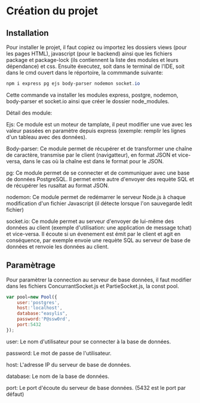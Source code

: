 # Création du projet
## Installation

Pour installer le projet, il faut copiez ou importez les dossiers views (pour les pages HTML), javascript (pour le backend) ainsi que les fichiers package et package-lock (ils contiennent la liste des modules et leurs dépendance) et css. Ensuite éxecutez, soit dans le terminal de l'IDE, soit dans le cmd ouvert dans le réportoire, la commmande suivante: 
```powershell
npm i express pg ejs body-parser nodemon socket.io
```
Cette commande va installer les modules express, postgre, nodemon, body-parser et socket.io ainsi que créer le dossier node_modules.

Détail des module:

Ejs: Ce module est un moteur de tamplate, il peut modifier une vue avec les valeur passées en paramètre depuis express (exemple: remplir les lignes d'un tableau avec des données).

Body-parser: Ce module permet de récupérer et de transformer une chaîne de caractère, transmise par le client (navigatteur), en format JSON et vice-versa, dans le cas où la chaîne est dans le format pour le JSON.

pg: Ce module permet de se connecter et de communiquer avec une base de données PostgreSQL. Il permet entre autre d'envoyer des requète SQL et de récupérer les rusaltat au format JSON.

nodemon: Ce module permet de redémarrer le serveur Node.js à chaque modification d'un fichier Javascript (il détecte lorsque l'on sauvegarde ledit fichier)

socket.io: Ce module permet au serveur d'envoyer de lui-même des données au client (exemple d'utilisation: une application de message tchat) et vice-versa. Il écoute si un évenement est émit par le client et agit en conséquence, par exemple envoie une requète SQL au serveur de base de données et renvoie les données au client.

## Paramètrage

Pour paramètrer la connection au serveur de base données, il faut modifier dans les fichiers ConcurrantSocket.js et PartieSocket.js, la const pool.

```javascript
var pool=new Pool({
    user:'postgres',
    host:'localhost',
    database:"easylis",
    password:'P@ssw0rd',
    port:5432
});
```

user: Le nom d'utilisateur pour se connecter à la base de données.

password: Le mot de passe de l'utilisateur.

host: L'adresse IP du serveur de base de données.

database: Le nom de la base de données.

port: Le port d'écoute du serveur de base données. (5432 est le port par défaut)
